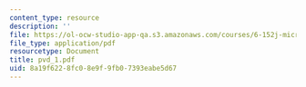 ```yaml
---
content_type: resource
description: ''
file: https://ol-ocw-studio-app-qa.s3.amazonaws.com/courses/6-152j-micro-nano-processing-technology-fall-2005/8a19f6228fc08e9f9fb07393eabe5d67_pvd_1.pdf
file_type: application/pdf
resourcetype: Document
title: pvd_1.pdf
uid: 8a19f622-8fc0-8e9f-9fb0-7393eabe5d67
---
```

